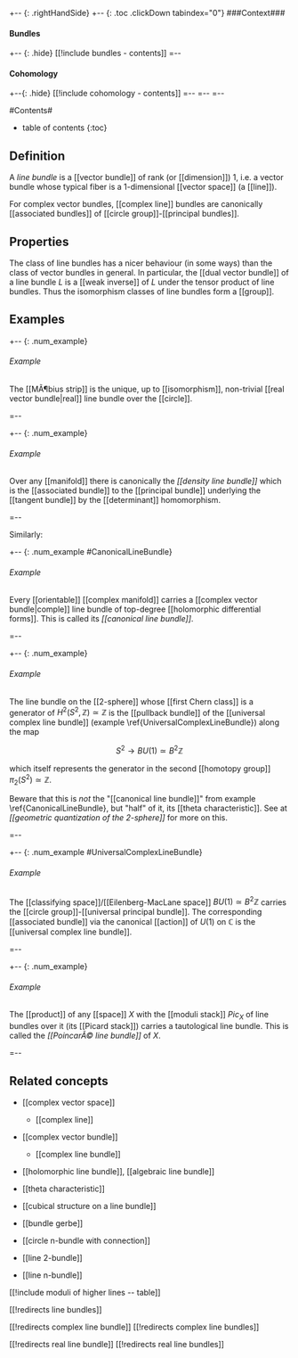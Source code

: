 
+-- {: .rightHandSide}
+-- {: .toc .clickDown tabindex="0"}
###Context###
#### Bundles
+-- {: .hide}
[[!include bundles - contents]]
=--
#### Cohomology
+--{: .hide}
[[!include cohomology - contents]]
=--
=--
=--



#Contents#
* table of contents
{:toc}


## Definition

A _line bundle_ is a [[vector bundle]] of rank (or [[dimension]]) $1$, i.e. a vector bundle whose typical fiber is a $1$-dimensional [[vector space]] (a [[line]]).

For complex vector bundles, [[complex line]] bundles are canonically [[associated bundles]] of [[circle group]]-[[principal bundles]].

## Properties

The class of line bundles has a nicer behaviour (in some ways) than the class of vector bundles in general.  In particular, the [[dual vector bundle]] of a line bundle $L$ is a [[weak inverse]] of $L$ under the tensor product of line bundles.  Thus the isomorphism classes of line bundles form a [[group]].

## Examples

+-- {: .num_example}
###### Example

The [[MÃ¶bius strip]] is the unique, up to [[isomorphism]], non-trivial [[real vector bundle|real]] line bundle over the [[circle]].

=--

+-- {: .num_example}
###### Example

Over any [[manifold]] there is canonically the _[[density line bundle]]_ which is the [[associated bundle]] to the [[principal bundle]] underlying the [[tangent bundle]] by the [[determinant]] homomorphism.

=--

Similarly:

+-- {: .num_example #CanonicalLineBundle}
###### Example

Every [[orientable]] [[complex manifold]] carries a [[complex vector bundle|comple]] line bundle of top-degree [[holomorphic differential forms]]. This is called its _[[canonical line bundle]]_. 

=--

+-- {: .num_example}
###### Example

The line bundle on the [[2-sphere]] whose [[first Chern class]] is a generator of $H^2(S^2, \mathbb{Z}) \simeq \mathbb{Z}$ is the [[pullback bundle]] of the [[universal complex line bundle]] (example \ref{UniversalComplexLineBundle}) along the map

$$
  S^2 \longrightarrow B U(1) \simeq B^2 \mathbb{Z}
$$

which itself represents the generator in the second [[homotopy group]] $\pi_2(S^2) \simeq \mathbb{Z}$.

Beware that this is _not_ the "[[canonical line bundle]]" from example \ref{CanonicalLineBundle}, but "half" of it, its [[theta characteristic]]. See at _[[geometric quantization of the 2-sphere]]_ for more on this.

=--

+-- {: .num_example #UniversalComplexLineBundle}
###### Example

The [[classifying space]]/[[Eilenberg-MacLane space]] $B U(1) \simeq B^2 \mathbb{Z}$ carries the [[circle group]]-[[universal principal bundle]]. The corresponding [[associated bundle]] via the canonical [[action]] of $U(1)$ on $\mathbb{C}$ is the [[universal complex line bundle]].

=--

+-- {: .num_example}
###### Example

The [[product]] of any [[space]] $X$ with the [[moduli stack]] $Pic_X$ of line bundles over it (its [[Picard stack]]) carries a tautological line bundle. This is called the _[[PoincarÃ© line bundle]]_ of $X$.

=--

## Related concepts

* [[complex vector space]]

  * [[complex line]]

* [[complex vector bundle]]

  * [[complex line bundle]]

* [[holomorphic line bundle]], [[algebraic line bundle]]

* [[theta characteristic]]

* [[cubical structure on a line bundle]]

* [[bundle gerbe]]

* [[circle n-bundle with connection]]

* [[line 2-bundle]]

* [[line n-bundle]]

[[!include moduli of higher lines -- table]]


[[!redirects line bundles]]

[[!redirects complex line bundle]]
[[!redirects complex line bundles]]

[[!redirects real line bundle]]
[[!redirects real line bundles]]

